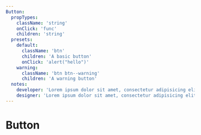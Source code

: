 ```yaml
---
Button:
  propTypes:
    className: 'string'
    onClick: 'func'
    children: 'string'
  presets:
    default:
      className: 'btn'
      children: 'A basic button'
      onClick: 'alert("hello")'
    warning:
      className: 'btn btn--warning'
      children: 'A warning button'
  notes:
    developer: 'Lorem ipsum dolor sit amet, consectetur adipisicing elit, sed do eiusmod tempor incididunt ut labore et dolore magna aliqua. Ut enim ad minim veniam, quis nostrud exercitation ullamco laboris nisi ut aliquip ex ea commodo consequat. Duis aute irure dolor in reprehenderit in voluptate velit esse cillum dolore eu fugiat nulla pariatur. Excepteur sint occaecat cupidatat non proident, sunt in culpa qui officia deserunt mollit anim id est laborum.'
    designer: 'Lorem ipsum dolor sit amet, consectetur adipisicing elit, sed do eiusmod tempor incididunt ut labore et dolore magna aliqua. Ut enim ad minim veniam, quis nostrud exercitation ullamco laboris nisi ut aliquip ex ea commodo consequat.'   
---
```


# Button
